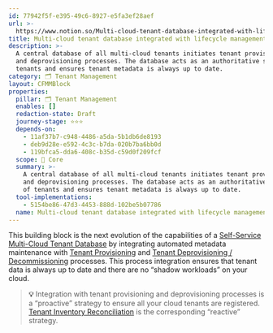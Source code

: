 ```yaml
---
id: 77942f5f-e395-49c6-8927-e5fa3ef28aef
url: >-
  https://www.notion.so/Multi-cloud-tenant-database-integrated-with-lifecycle-management-77942f5fe39549c68927e5fa3ef28aef
title: Multi-cloud tenant database integrated with lifecycle management
description: >-
  A central database of all multi-cloud tenants initiates tenant provisioning
  and deprovisioning processes. The database acts as an authoritative source of
  tenants and ensures tenant metadata is always up to date.
category: 🗂 Tenant Management
layout: CFMMBlock
properties:
  pillar: 🗂 Tenant Management
  enables: []
  redaction-state: Draft
  journey-stage: ⭐️⭐️⭐️
  depends-on:
    - 11af37b7-c948-4486-a5da-5b1db6de8193
    - deb9d28e-e592-4c3c-b7da-020b7ba6bb0d
    - 119bfca5-dda6-408c-b35d-c59d0f209fcf
  scope: 🏢 Core
  summary: >-
    A central database of all multi-cloud tenants initiates tenant provisioning
    and deprovisioning processes. The database acts as an authoritative source
    of tenants and ensures tenant metadata is always up to date.
  tool-implementations:
    - 5154be86-47d3-4453-888d-102be5b07786
  name: Multi-cloud tenant database integrated with lifecycle management
---
```


This building block is the next evolution of the capabilities of a [Self-Service Multi-Cloud Tenant Database](/maturity-model/tenant-management/self-service-multi-cloud-tenant-database.md) by integrating automated metadata maintenance with [Tenant Provisioning](/maturity-model/tenant-management/tenant-provisioning.md) and [Tenant Deprovisioning / Decommissioning](/maturity-model/tenant-management/tenant-deprovisioning-decommissioning.md) processes. This process integration ensures that tenant data is always up to date and there are no “shadow workloads” on your cloud. 

> **💡** Integration with tenant provisioning and deprovisioning processes is a “proactive” strategy to ensure all your cloud tenants are registered. [Tenant Inventory Reconciliation](/maturity-model/tenant-management/tenant-inventory-reconciliation.md) is the corresponding “reactive” strategy.

